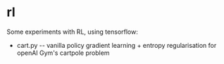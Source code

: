 # rl
Some experiments with RL, using tensorflow:
 - cart.py -- vanilla policy gradient learning + entropy regularisation for openAI Gym's cartpole problem
